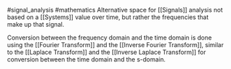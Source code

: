 #signal_analysis #mathematics 
Alternative space for [[Signals]] analysis not based on a [[Systems]] value over time, but rather the frequencies that make up that signal.

Conversion between the frequency domain and the time domain is done using the [[Fourier Transform]] and the [[Inverse Fourier Transform]], similar to the [[Laplace Transform]] and the [[Inverse Laplace Transform]] for conversion between the time domain and the s-domain.